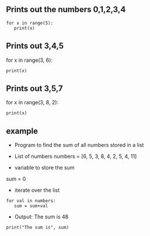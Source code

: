 ## Prints out the numbers 0,1,2,3,4
```
for x in range(5):
   print(x)
```

## Prints out 3,4,5

for x in range(3, 6):

    print(x)


## Prints out 3,5,7

for x in range(3, 8, 2):

    print(x)
    
## example
- Program to find the sum of all numbers stored in a list

- List of numbers
numbers = [6, 5, 3, 8, 4, 2, 5, 4, 11]

- variable to store the sum

sum = 0

- iterate over the list
```
for val in numbers:
   sum = sum+val
```
- Output: The sum is 48

```
print("The sum is", sum)
```
